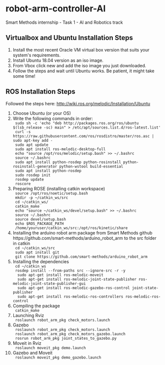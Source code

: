 # robot-arm-controller-AI
Smart Methods internship - Task 1 - AI and Robotics track

<h2> Virtualbox and Ubuntu Installation Steps </h2>
<ol>
  <li> Install the most recent Oracle VM virtual box version that suits your system's requirements. </li>
  <li> Install Ubuntu 18.04 version as an iso image. </li>
  <li> From Vbox click new and add the iso image you just downloaded. </li>
  <li> Follow the steps and wait until Ubuntu works. Be patient, it might take some time! </li>
</ol>

<h2> ROS Installation Steps </h2>
<p> Followed the steps here: <a href=http://wiki.ros.org/melodic/Installation/Ubuntu> http://wiki.ros.org/melodic/Installation/Ubuntu </a> </p>
<ol>
  <li> Choose Ubuntu (or your OS) </li>
  <li> Write the following commands in order: </li>
    <code> sudo sh -c 'echo "deb http://packages.ros.org/ros/ubuntu $(lsb_release -sc) main" > /etc/apt/sources.list.d/ros-latest.list' </code> <br>
    <code> curl -s https://raw.githubusercontent.com/ros/rosdistro/master/ros.asc | sudo apt-key add - </code> <br>
    <code> sudo apt update </code> <br>
    <code> sudo apt install ros-melodic-desktop-full </code> <br>
    <code> echo "source /opt/ros/melodic/setup.bash" >> ~/.bashrc </code> <br>
    <code> source ~/.bashrc </code> <br>
    <code> sudo apt install python-rosdep python-rosinstall python-rosinstall-generator python-wstool build-essential </code> <br>
    <code> sudo apt install python-rosdep </code> <br>
    <code> sudo rosdep init </code> <br>
    <code> rosdep update </code> <br>
    <code> roscore </code> <br>
  <li> Preparing ROSE (installing catkin workspace) </li> 
    <code> source /opt/ros/noetic/setup.bash </code> <br>
    <code> mkdir -p ~/catkin_ws/src </code> <br>
    <code> cd ~/catkin_ws/ </code> <br>
    <code> catkin_make </code> <br>
    <code> echo "source ~/catkin_ws/devel/setup.bash" >> ~/.bashrc </code> <br>
    <code> source ~/.bashrc </code> <br>
    <code> source devel/setup.bash </code> <br>
    <code> echo $ROS_PACKAGE_PATH </code> <br>
    <code> /home/youruser/catkin_ws/src:/opt/ros/kinetic/share </code> <br>
  <li> Installing the arduino robot arm package from Smart Methods github https://github.com/smart-methods/arduino_robot_arm to the src folder in catkin </li>
    <code> cd ~/catkin_ws/src </code> <br>
    <code> sudo apt install git </code> <br>
    <code> git clone https://github.com/smart-methods/arduino_robot_arm  </code> <br>
  <li> Installing the dependencies </li>
    <code> cd ~/catkin_ws </code> <br>
    <code> rosdep install --from-paths src --ignore-src -r -y </code> <br>
    <code> 	sudo apt-get install ros-melodic-moveit </code> <br>
    <code> 	sudo apt-get install ros-melodic-joint-state-publisher ros-melodic-joint-state-publisher-gui </code> <br>
    <code> 	sudo apt-get install ros-melodic-gazebo-ros-control joint-state-publisher </code> <br>
    <code> 	sudo apt-get install ros-melodic-ros-controllers ros-melodic-ros-control </code> <br>
  <li> Compiling the package </li>
    <code> catkin_make </code> <br>
  <li> Launching Rviz </li>
    <code> roslaunch robot_arm_pkg check_motors.launch </code> <br>
  <li> Gazebo </li>
    <code> roslaunch robot_arm_pkg check_motors.launch </code> <br>
    <code> roslaunch robot_arm_pkg check_motors_gazebo.launch </code> <br>
    <code> rosrun robot_arm_pkg joint_states_to_gazebo.py </code> <br>
  <li> Moveit in Rviz </li>
    <code> roslaunch moveit_pkg demo.launch </code> <br>
  <li> Gazebo and Moveit </li>
    <code> roslaunch moveit_pkg demo_gazebo.launch </code> <br>

</ol>
